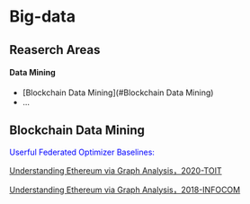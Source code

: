 # Big-data
## Reaserch Areas
#### Data Mining
* [Blockchain Data Mining](#Blockchain Data Mining)
* ...

## Blockchain Data Mining
<span style="color:blue">Userful Federated Optimizer Baselines:</span>

[Understanding Ethereum via Graph Analysis，2020-TOIT](https://dl.acm.org/doi/pdf/10.1145/3381036)

[Understanding Ethereum via Graph Analysis，2018-INFOCOM](https://www4.comp.polyu.edu.hk/~csxluo/EthereumGraphAnalysis.pdf)
 
